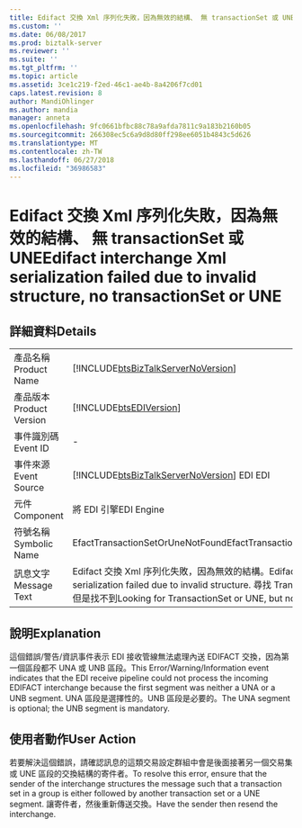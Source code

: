 ```yaml
---
title: Edifact 交換 Xml 序列化失敗，因為無效的結構、 無 transactionSet 或 UNE |Microsoft Docs
ms.custom: ''
ms.date: 06/08/2017
ms.prod: biztalk-server
ms.reviewer: ''
ms.suite: ''
ms.tgt_pltfrm: ''
ms.topic: article
ms.assetid: 3ce1c219-f2ed-46c1-ae4b-8a4206f7cd01
caps.latest.revision: 8
author: MandiOhlinger
ms.author: mandia
manager: anneta
ms.openlocfilehash: 9fc0661bfbc88c78a9afda7811c9a183b2160b05
ms.sourcegitcommit: 266308ec5c6a9d8d80ff298ee6051b4843c5d626
ms.translationtype: MT
ms.contentlocale: zh-TW
ms.lasthandoff: 06/27/2018
ms.locfileid: "36986583"
---
```

# <a name="edifact-interchange-xml-serialization-failed-due-to-invalid-structure-no-transactionset-or-une"></a><span data-ttu-id="7974e-102">Edifact 交換 Xml 序列化失敗，因為無效的結構、 無 transactionSet 或 UNE</span><span class="sxs-lookup"><span data-stu-id="7974e-102">Edifact interchange Xml serialization failed due to invalid structure, no transactionSet or UNE</span></span>
## <a name="details"></a><span data-ttu-id="7974e-103">詳細資料</span><span class="sxs-lookup"><span data-stu-id="7974e-103">Details</span></span>  
  
|                 |                                                                                                                         |
|-----------------|-------------------------------------------------------------------------------------------------------------------------|
|  <span data-ttu-id="7974e-104">產品名稱</span><span class="sxs-lookup"><span data-stu-id="7974e-104">Product Name</span></span>   |                   [!INCLUDE[btsBizTalkServerNoVersion](../includes/btsbiztalkservernoversion-md.md)]                    |
| <span data-ttu-id="7974e-105">產品版本</span><span class="sxs-lookup"><span data-stu-id="7974e-105">Product Version</span></span> |                               [!INCLUDE[btsEDIVersion](../includes/btsediversion-md.md)]                                |
|    <span data-ttu-id="7974e-106">事件識別碼</span><span class="sxs-lookup"><span data-stu-id="7974e-106">Event ID</span></span>     |                                                            -                                                            |
|  <span data-ttu-id="7974e-107">事件來源</span><span class="sxs-lookup"><span data-stu-id="7974e-107">Event Source</span></span>   |                 [!INCLUDE[btsBizTalkServerNoVersion](../includes/btsbiztalkservernoversion-md.md)]<span data-ttu-id="7974e-108"> EDI</span><span class="sxs-lookup"><span data-stu-id="7974e-108"> EDI</span></span>                  |
|    <span data-ttu-id="7974e-109">元件</span><span class="sxs-lookup"><span data-stu-id="7974e-109">Component</span></span>    |                                                       <span data-ttu-id="7974e-110">將 EDI 引擎</span><span class="sxs-lookup"><span data-stu-id="7974e-110">EDI Engine</span></span>                                                        |
|  <span data-ttu-id="7974e-111">符號名稱</span><span class="sxs-lookup"><span data-stu-id="7974e-111">Symbolic Name</span></span>  |                                            <span data-ttu-id="7974e-112">EfactTransactionSetOrUneNotFound</span><span class="sxs-lookup"><span data-stu-id="7974e-112">EfactTransactionSetOrUneNotFound</span></span>                                             |
|  <span data-ttu-id="7974e-113">訊息文字</span><span class="sxs-lookup"><span data-stu-id="7974e-113">Message Text</span></span>   | <span data-ttu-id="7974e-114">Edifact 交換 Xml 序列化失敗，因為無效的結構。</span><span class="sxs-lookup"><span data-stu-id="7974e-114">Edifact interchange Xml serialization failed due to invalid structure.</span></span> <span data-ttu-id="7974e-115">尋找 TransactionSet 或 UNE，但是找不到</span><span class="sxs-lookup"><span data-stu-id="7974e-115">Looking for TransactionSet or UNE, but not found</span></span> |
  
## <a name="explanation"></a><span data-ttu-id="7974e-116">說明</span><span class="sxs-lookup"><span data-stu-id="7974e-116">Explanation</span></span>  
 <span data-ttu-id="7974e-117">這個錯誤/警告/資訊事件表示 EDI 接收管線無法處理內送 EDIFACT 交換，因為第一個區段都不 UNA 或 UNB 區段。</span><span class="sxs-lookup"><span data-stu-id="7974e-117">This Error/Warning/Information event indicates that the EDI receive pipeline could not process the incoming EDIFACT interchange because the first segment was neither a UNA or a UNB segment.</span></span> <span data-ttu-id="7974e-118">UNA 區段是選擇性的。UNB 區段是必要的。</span><span class="sxs-lookup"><span data-stu-id="7974e-118">The UNA segment is optional; the UNB segment is mandatory.</span></span>  
  
## <a name="user-action"></a><span data-ttu-id="7974e-119">使用者動作</span><span class="sxs-lookup"><span data-stu-id="7974e-119">User Action</span></span>  
 <span data-ttu-id="7974e-120">若要解決這個錯誤，請確認訊息的這類交易設定群組中會是後面接著另一個交易集或 UNE 區段的交換結構的寄件者。</span><span class="sxs-lookup"><span data-stu-id="7974e-120">To resolve this error, ensure that the sender of the interchange structures the message such that a transaction set in a group is either followed by another transaction set or a UNE segment.</span></span> <span data-ttu-id="7974e-121">讓寄件者，然後重新傳送交換。</span><span class="sxs-lookup"><span data-stu-id="7974e-121">Have the sender then resend the interchange.</span></span>